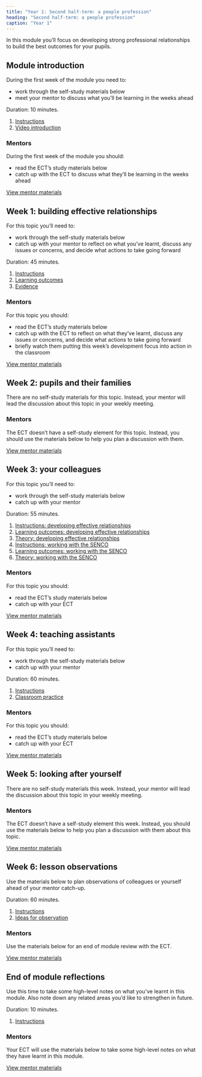 ```yaml
---
title: "Year 1: Second half-term: a people profession"
heading: "Second half-term: a people profession"
caption: "Year 1"
---
```


In this module you’ll focus on developing strong professional relationships to build the best outcomes for your pupils.

## Module introduction

During the first week of the module you need to:

- work through the self-study materials below
- meet your mentor to discuss what you’ll be learning in the weeks ahead

Duration: 10 minutes.

1. [Instructions](/education-development-trust/year-1-a-people-profession/intro-ect-instructions)
2. [Video introduction](/education-development-trust/year-1-a-people-profession/intro-ect-video-introduction)

### Mentors

During the first week of the module you should:

- read the ECT’s study materials below
- catch up with the ECT to discuss what they’ll be learning in the weeks ahead

[View mentor materials](/education-development-trust/year-1-a-people-profession/summer-week-0-mentor-materials)

## Week 1: building effective relationships

For this topic you’ll need to:

- work through the self-study materials below
- catch up with your mentor to reflect on what you’ve learnt, discuss any issues or concerns, and decide what actions to take going forward

Duration: 45 minutes.

1. [Instructions](/education-development-trust/year-1-a-people-profession/summer-week-1-ect-instructions)
2. [Learning outcomes](/education-development-trust/year-1-a-people-profession/summer-week-1-ect-learning-outcomes)
3. [Evidence](/education-development-trust/year-1-a-people-profession/summer-week-1-ect-evidence)

### Mentors

For this topic you should:

- read the ECT’s study materials below
- catch up with the ECT to reflect on what they’ve learnt, discuss any issues or concerns, and decide what actions to take going forward
- briefly watch them putting this week’s development focus into action in the classroom

[View mentor materials](/education-development-trust/year-1-a-people-profession/summer-week-1-mentor-materials)

## Week 2: pupils and their families

There are no self-study materials for this topic. Instead, your mentor will lead the discussion about this topic in your weekly meeting.


### Mentors

The ECT doesn’t have a self-study element for this topic. Instead, you should use the materials below to help you plan a discussion with them.

[View mentor materials](/education-development-trust/year-1-a-people-profession/summer-week-2-mentor-materials)

## Week 3: your colleagues

For this topic you’ll need to:

- work through the self-study materials below
- catch up with your mentor

Duration: 55 minutes.

1. [Instructions: developing effective relationships](/education-development-trust/year-1-a-people-profession/summer-week-3-ect-instructions-developing-effective-relationships)
2. [Learning outcomes: developing effective relationships](/education-development-trust/year-1-a-people-profession/summer-week-3-ect-learning-outcomes-developing-effective-relationships)
3. [Theory: developing effective relationships](/education-development-trust/year-1-a-people-profession/summer-week-3-ect-theory-developing-effective-relationships)
4. [Instructions: working with the SENCO](/education-development-trust/year-1-a-people-profession/summer-week-3-ect-instructions-working-with-the-senco)
5. [Learning outcomes: working with the SENCO](/education-development-trust/year-1-a-people-profession/summer-week-3-ect-learning-outcomes-working-with-the-senco)
6. [Theory: working with the SENCO](/education-development-trust/year-1-a-people-profession/summer-week-3-ect-theory-working-with-the-senco)

### Mentors

For this topic you should:

- read the ECT’s study materials below
- catch up with your ECT

[View mentor materials](/education-development-trust/year-1-a-people-profession/summer-week-3-mentor-materials)

## Week 4: teaching assistants

For this topic you’ll need to:

- work through the self-study materials below
- catch up with your mentor

Duration: 60 minutes.

1. [Instructions](/education-development-trust/year-1-a-people-profession/summer-week-4-ect-instructions)
2. [Classroom practice](/education-development-trust/year-1-a-people-profession/summer-week-4-ect-classroom-practice)

### Mentors

For this topic you should:

- read the ECT’s study materials below
- catch up with your ECT

[View mentor materials](/education-development-trust/year-1-a-people-profession/summer-week-4-mentor-materials)

## Week 5: looking after yourself

There are no self-study materials this week. Instead, your mentor will lead the discussion about this topic in your weekly meeting.


### Mentors

The ECT doesn’t have a self-study element this week. Instead, you should use the materials below to help you plan a discussion with them about this topic.

[View mentor materials](/education-development-trust/year-1-a-people-profession/summer-week-5-mentor-materials)

## Week 6: lesson observations

Use the materials below to plan observations of colleagues or yourself ahead of your mentor catch-up.

Duration: 60 minutes.

1. [Instructions](/education-development-trust/year-1-a-people-profession/summer-week-6-ect-instructions)
2. [Ideas for observation](/education-development-trust/year-1-a-people-profession/summer-week-6-ect-ideas-for-observation)

### Mentors

Use the materials below for an end of module review with the ECT.

[View mentor materials](/education-development-trust/year-1-a-people-profession/summer-week-6-mentor-materials)

## End of module reflections

Use this time to take some high-level notes on what you’ve learnt in this module. Also note down any related areas you’d like to strengthen in future.

Duration: 10 minutes.

1. [Instructions](/education-development-trust/year-1-a-people-profession/intro-ect-instructions)

### Mentors

Your ECT will use the materials below to take some high-level notes on what they have learnt in this module.

[View mentor materials](/education-development-trust/year-1-a-people-profession/summer-week-0-mentor-materials)

